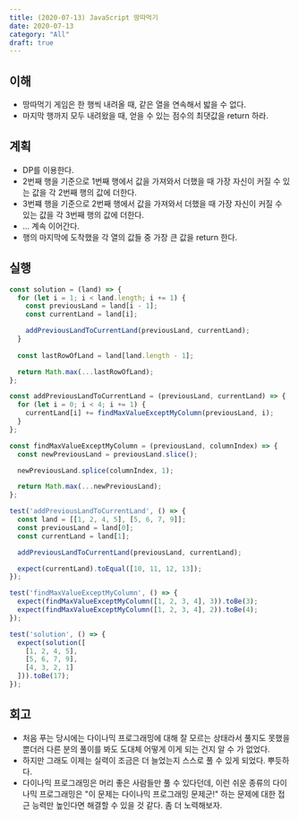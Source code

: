 ```yaml
---
title: (2020-07-13) JavaScript 땅따먹기
date: 2020-07-13
category: "All"
draft: true
---
```


## 이해

- 땅따먹기 게임은 한 행씩 내려올 때, 같은 열을 연속해서 밟을 수 없다.
- 마지막 행까지 모두 내려왔을 때, 얻을 수 있는 점수의 최댓값을 return 하라.

## 계획

- DP를 이용한다.
- 2번째 행을 기준으로 1번째 행에서 값을 가져와서 더했을 때 가장 자신이 커질 수 있는 값을 각 2번째 행의 값에 더한다.
- 3번쨰 행을 기준으로 2번째 행에서 값을 가져와서 더했을 때 가장 자신이 커질 수 있는 값을 각 3번째 행의 값에 더한다.
- ... 계속 이어간다.
- 행의 마지막에 도착했을 각 열의 값들 중 가장 큰 값을 return 한다.

## 실행

```javascript
const solution = (land) => {
  for (let i = 1; i < land.length; i += 1) {
    const previousLand = land[i - 1];
    const currentLand = land[i];

    addPreviousLandToCurrentLand(previousLand, currentLand);
  }
  
  const lastRowOfLand = land[land.length - 1];

  return Math.max(...lastRowOfLand);
};

const addPreviousLandToCurrentLand = (previousLand, currentLand) => {
  for (let i = 0; i < 4; i += 1) {
    currentLand[i] += findMaxValueExceptMyColumn(previousLand, i);
  }
};

const findMaxValueExceptMyColumn = (previousLand, columnIndex) => {
  const newPreviousLand = previousLand.slice();

  newPreviousLand.splice(columnIndex, 1);

  return Math.max(...newPreviousLand);
};

test('addPreviousLandToCurrentLand', () => {
  const land = [[1, 2, 4, 5], [5, 6, 7, 9]];
  const previousLand = land[0];
  const currentLand = land[1];

  addPreviousLandToCurrentLand(previousLand, currentLand);

  expect(currentLand).toEqual([10, 11, 12, 13]);
});

test('findMaxValueExceptMyColumn', () => {
  expect(findMaxValueExceptMyColumn([1, 2, 3, 4], 3)).toBe(3);
  expect(findMaxValueExceptMyColumn([1, 2, 3, 4], 2)).toBe(4);
});

test('solution', () => {
  expect(solution([
    [1, 2, 4, 5],
    [5, 6, 7, 9],
    [4, 3, 2, 1]
  ])).toBe(17);
});
```

## 회고

- 처음 푸는 당시에는 다이나믹 프로그래밍에 대해 잘 모르는 상태라서 풀지도 못했을 뿐더러 다른 분의 풀이를 봐도 도대체 어떻게 이게 되는 건지 알 수 가 없었다.
- 하지만 그래도 이제는 실력이 조금은 더 늘었는지 스스로 풀 수 있게 되었다. 뿌듯하다.
- 다이나믹 프로그래밍은 머리 좋은 사람들만 풀 수 있다던데, 이런 쉬운 종류의 다이나믹 프로그래밍은 "이 문제는 다이나믹 프로그래밍 문제군!" 하는 문제에 대한 접근 능력만 높인다면 해결할 수 있을 것 같다. 좀 더 노력해보자.

